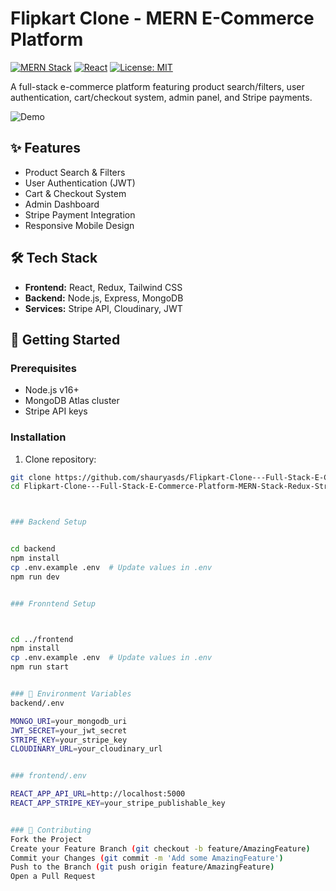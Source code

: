 # Flipkart Clone - MERN E-Commerce Platform

[![MERN Stack](https://img.shields.io/badge/MERN-Stack-%2343853D?logo=mongodb&logoColor=white)](https://mern.dev)
[![React](https://img.shields.io/badge/React-18.2-%2361DAFB?logo=react)](https://react.dev)
[![License: MIT](https://img.shields.io/badge/License-MIT-yellow.svg)](https://opensource.org/licenses/MIT)

A full-stack e-commerce platform featuring product search/filters, user authentication, cart/checkout system, admin panel, and Stripe payments.

![Demo](https://via.placeholder.com/800x400?text=Flipkart+Clone+Demo)

## ✨ Features
- Product Search & Filters
- User Authentication (JWT)
- Cart & Checkout System
- Admin Dashboard
- Stripe Payment Integration
- Responsive Mobile Design

## 🛠️ Tech Stack
- **Frontend:** React, Redux, Tailwind CSS
- **Backend:** Node.js, Express, MongoDB
- **Services:** Stripe API, Cloudinary, JWT

## 🚀 Getting Started

### Prerequisites
- Node.js v16+
- MongoDB Atlas cluster
- Stripe API keys

### Installation
1. Clone repository:
```bash
git clone https://github.com/shauryasds/Flipkart-Clone---Full-Stack-E-Commerce-Platform-MERN-Stack-Redux-Stripe-Integration.git
cd Flipkart-Clone---Full-Stack-E-Commerce-Platform-MERN-Stack-Redux-Stripe-Integration



### Backend Setup


cd backend
npm install
cp .env.example .env  # Update values in .env
npm run dev


### Fronntend Setup 



cd ../frontend
npm install
cp .env.example .env  # Update values in .env
npm run start


### 🔧 Environment Variables
backend/.env

MONGO_URI=your_mongodb_uri
JWT_SECRET=your_jwt_secret
STRIPE_KEY=your_stripe_key
CLOUDINARY_URL=your_cloudinary_url


### frontend/.env

REACT_APP_API_URL=http://localhost:5000
REACT_APP_STRIPE_KEY=your_stripe_publishable_key


### 🤝 Contributing
Fork the Project
Create your Feature Branch (git checkout -b feature/AmazingFeature)
Commit your Changes (git commit -m 'Add some AmazingFeature')
Push to the Branch (git push origin feature/AmazingFeature)
Open a Pull Request